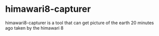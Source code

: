 # himawari8-capturer
himawari8-capturer is a tool that can get picture of the earth 20 minutes ago taken by the himawari 8
